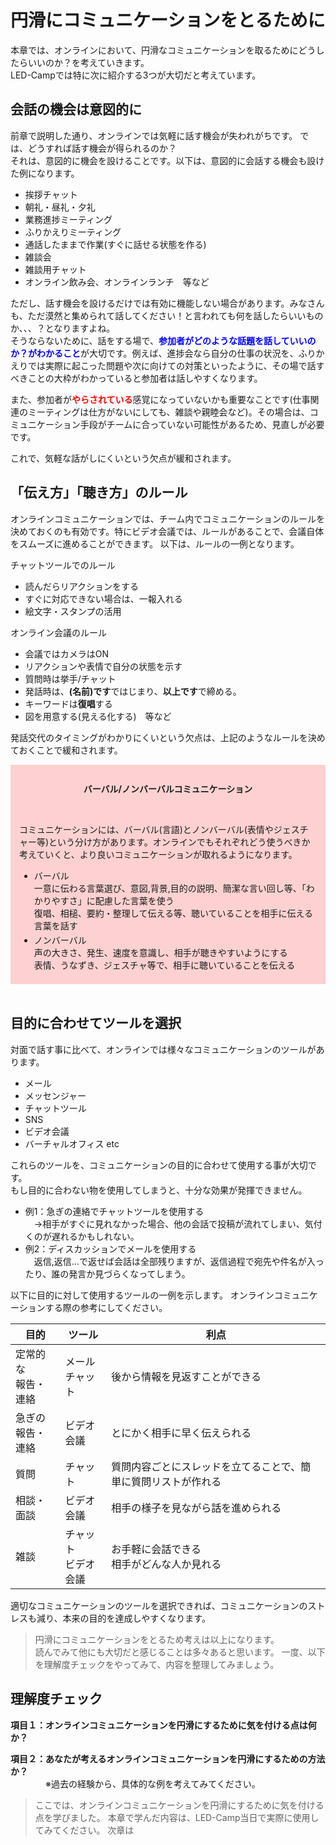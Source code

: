 # 円滑にコミュニケーションをとるために

本章では、オンラインにおいて、円滑なコミュニケーションを取るためにどうしたらいいのか？を考えていきます。<br>
LED-Campでは特に次に紹介する3つが大切だと考えています。

## 会話の機会は意図的に
前章で説明した通り、オンラインでは気軽に話す機会が失われがちです。
では、どうすれば話す機会が得られるのか？<br>
それは、意図的に機会を設けることです。以下は、意図的に会話する機会も設けた例になります。

- 挨拶チャット
- 朝礼・昼礼・夕礼
- 業務進捗ミーティング
- ふりかえりミーティング
- 通話したままで作業(すぐに話せる状態を作る)
- 雑談会
- 雑談用チャット
- オンライン飲み会、オンラインランチ　等など

ただし、話す機会を設けるだけでは有効に機能しない場合があります。みなさんも、ただ漠然と集められて話してください！と言われても何を話したらいいものか、、、？となりますよね。<br>
そうならないために、話をする場で、<font color=blue>**参加者がどのような話題を話していいのか？がわかること**</font>が大切です。例えば、進捗会なら自分の仕事の状況を、ふりかえりでは実際に起こった問題や次に向けての対策といったように、その場で話すべきことの大枠がわかっていると参加者は話しやすくなります。<br>

また、参加者が<font color=red>**やらされている**</font>感覚になっていないかも重要なことです(仕事関連のミーティングは仕方がないにしても、雑談や親睦会など)。その場合は、コミュニケーション手段がチームに合っていない可能性があるため、見直しが必要です。

これで、気軽な話がしにくいという欠点が緩和されます。

## 「伝え方」「聴き方」のルール
オンラインコミュニケーションでは、チーム内でコミュニケーションのルールを決めておくのも有効です。特にビデオ会議では、ルールがあることで、会議自体をスムーズに進めることができます。
以下は、ルールの一例となります。

チャットツールでのルール
- 読んだらリアクションをする
- すぐに対応できない場合は、一報入れる
- 絵文字・スタンプの活用

オンライン会議のルール
- 会議ではカメラはON
- リアクションや表情で自分の状態を示す
- 質問時は挙手/チャット
- 発話時は、**(名前)です**ではじまり、**以上です**で締める。
- キーワードは**復唱**する
- 図を用意する(見える化する)　等など

発話交代のタイミングがわかりにくいという欠点は、上記のようなルールを決めておくことで緩和されます。

<div style="background-color: rgba(247, 31, 31, 0.2); padding: 1em 1em 0.5em 1em">
    <p style="text-align: center"><b>バーバル/ノンバーバルコミュニケーション</b></p><p style="text-align: left"><br></p><p style="text-align: left">
    コミュニケーションには、バーバル(言語)とノンバーバル(表情やジェスチャー等)という分け方があります。オンラインでもそれぞれどう使うべきか考えていくと、より良いコミュニケーションが取れるようになります。</p>
    <ul>
    <li style="margin-top: 0.25em">バーバル<br>
    一意に伝わる言葉選び、意図,背景,目的の説明、簡潔な言い回し等、「わかりやすさ」に配慮した言葉を使う<br>
    復唱、相槌、要約・整理して伝える等、聴いていることを相手に伝える言葉を話す<br>
    </li>
    <li style="margin-top: 0.25em">ノンバーバル<br>
    声の大きさ、発生、速度を意識し、相手が聴きやすいようにする<br>
    表情、うなずき、ジェスチャ等で、相手に聴いていることを伝える<br>
</div>
<br>

## 目的に合わせてツールを選択
対面で話す事に比べて、オンラインでは様々なコミュニケーションのツールがあります。
- メール
- メッセンジャー
- チャットツール
- SNS
- ビデオ会議
- バーチャルオフィス  etc

これらのツールを、コミュニケーションの目的に合わせて使用する事が大切です。<br>もし目的に合わない物を使用してしまうと、十分な効果が発揮できません。
- 例1：急ぎの連絡でチャットツールを使用する<br>
&emsp;→相手がすぐに見れなかった場合、他の会話で投稿が流れてしまい、気付くのが遅れるかもしれない。
- 例2：ディスカッションでメールを使用する<br>
&emsp;返信,返信…で返せば会話は全部残りますが、返信過程で宛先や件名が入ったり、誰の発言か見づらくなってしまう。

以下に目的に対して使用するツールの一例を示します。
オンラインコミュニケーションする際の参考にしてください。

| 目的 | ツール | 利点 |
|----|----|----|
| 定常的な<br>報告・連絡 | メール<br>チャット |後から情報を見返すことができる|
| 急ぎの<br>報告・連絡 | ビデオ会議 |とにかく相手に早く伝えられる|
| 質問 | チャット |質問内容ごとにスレッドを立てることで、簡単に質問リストが作れる|
| 相談・面談 | ビデオ会議 |相手の様子を見ながら話を進められる|
| 雑談 | チャット<br>ビデオ会議 |お手軽に会話できる<br>相手がどんな人か見れる|

適切なコミュニケーションのツールを選択できれば、コミュニケーションのストレスも減り、本来の目的を達成しやすくなります。

> 円滑にコミュニケーションをとるため考えは以上になります。<br>
> 読んでみて他にも大切だと感じることは多々あると思います。
> 一度、以下を理解度チェックをやってみて、内容を整理してみましょう。

## 理解度チェック

**項目１：オンラインコミュニケーションを円滑にするために気を付ける点は何か？**

**項目２：あなたが考えるオンラインコミュニケーションを円滑にするための方法か？**<br>
&emsp;&emsp;&emsp;&emsp;※過去の経験から、具体的な例を考えてみてください。

> ここでは、オンラインコミュニケーションを円滑にするために気を付ける点を学びました。
> 本章で学んだ内容は、LED-Camp当日で実際に使用してみてください。
> 次章は